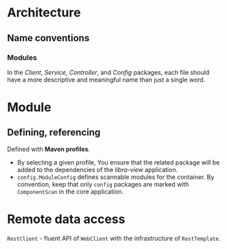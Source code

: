 # Architecture

## Name conventions

### Modules

In the _Client_, _Service_, _Controller_, and _Config_ packages, each file should have a more descriptive and meaningful
name than just a single word.

# Module

## Defining, referencing

Defined with **Maven profiles**.

- By selecting a given profile, You ensure that the related package will be added to the dependencies of the
  _libra-view_ application.
- `config.ModuleConfig` defines scannable modules for the container. By convention, keep that only `config` packages are
  marked with `ComponentScan` in the core application.

# Remote data access

`RestClient` - fluent API of `WebClient` with the infrastructure of `RestTemplate`.